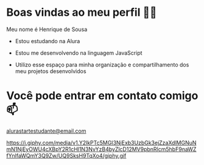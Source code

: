 # Boas vindas ao meu perfil 💙💙

Meu nome é Henrique de Sousa

- Estou estudando na Alura
* Estou me desenvolvendo na linguagem JavaScript
+ Utilizo esse espaço para minha organização e compartilhamento dos meu projetos desenvolvidos

# Você pode entrar em contato comigo 📫

alurastartestudante@email.com

https://i.giphy.com/media/v1.Y2lkPTc5MGI3NjExb3UzbGk3ejZzaXdlMGNuNmN1NjEyOWU4cXBpY2R1cHl1N3NvYzB4byZlcD12MV9pbnRlcm5hbF9naWZfYnlfaWQmY3Q9Zw/UQ9SksH9TqXo4/giphy.gif
